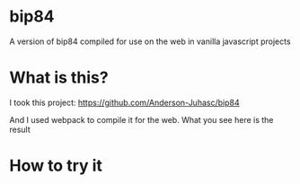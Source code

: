 # bip84
A version of bip84 compiled for use on the web in vanilla javascript projects

# What is this?

I took this project: https://github.com/Anderson-Juhasc/bip84

And I used webpack to compile it for the web. What you see here is the result

# How to try it

